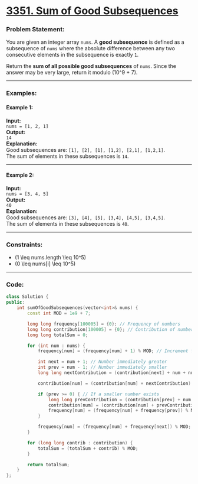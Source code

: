 # [3351. Sum of Good Subsequences](https://leetcode.com/problems/sum-of-good-subsequences/)

### Problem Statement:
You are given an integer array `nums`. A **good subsequence** is defined as a subsequence of `nums` where the absolute difference between any two consecutive elements in the subsequence is exactly `1`.

Return the **sum of all possible good subsequences** of `nums`. Since the answer may be very large, return it modulo \(10^9 + 7\).

---

### Examples:

#### Example 1:
**Input:**  
`nums = [1, 2, 1]`  
**Output:**  
`14`  
**Explanation:**  
Good subsequences are: `[1], [2], [1], [1,2], [2,1], [1,2,1]`.  
The sum of elements in these subsequences is `14`.

---

#### Example 2:
**Input:**  
`nums = [3, 4, 5]`  
**Output:**  
`40`  
**Explanation:**  
Good subsequences are: `[3], [4], [5], [3,4], [4,5], [3,4,5]`.  
The sum of elements in these subsequences is `40`.

---

### Constraints:
- \(1 \leq nums.length \leq 10^5\)
- \(0 \leq nums[i] \leq 10^5\)

---

### Code:

```cpp
class Solution {
public:
    int sumOfGoodSubsequences(vector<int>& nums) {
        const int MOD = 1e9 + 7;

        long long frequency[100005] = {0}; // Frequency of numbers
        long long contribution[100005] = {0}; // Contribution of numbers to the sum
        long long totalSum = 0;

        for (int num : nums) {
            frequency[num] = (frequency[num] + 1) % MOD; // Increment frequency of `num`

            int next = num + 1; // Number immediately greater
            int prev = num - 1; // Number immediately smaller
            long long nextContribution = (contribution[next] + num + num * frequency[next]) % MOD;

            contribution[num] = (contribution[num] + nextContribution) % MOD;

            if (prev >= 0) { // If a smaller number exists
                long long prevContribution = (contribution[prev] + num * frequency[prev]) % MOD;
                contribution[num] = (contribution[num] + prevContribution) % MOD;
                frequency[num] = (frequency[num] + frequency[prev]) % MOD;
            }

            frequency[num] = (frequency[num] + frequency[next]) % MOD;
        }

        for (long long contrib : contribution) {
            totalSum = (totalSum + contrib) % MOD;
        }

        return totalSum;
    }
};
